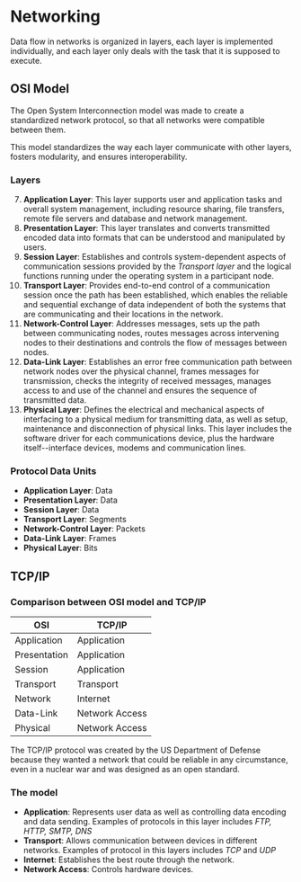 # Networking

Data flow in networks is organized in layers, each layer is implemented individually, and each layer only deals with the task that it is supposed to execute.

## OSI Model

The Open System Interconnection model was made to create a standardized network protocol, so that all networks were compatible between them.

This model standardizes the way each layer communicate with other layers, fosters modularity, and ensures interoperability.

### Layers

7. **Application Layer**: This layer supports user and application tasks and overall system management, including resource sharing, file transfers, remote file servers and database and network management.
6. **Presentation Layer**: This layer translates and converts transmitted encoded data into formats that can be understood and manipulated by users.
5. **Session Layer**: Establishes and controls system-dependent aspects of communication sessions provided by the *Transport layer* and the logical functions running under the operating system in a participant node.
4. **Transport Layer**: Provides end-to-end control of a communication session once the path has been established, which enables the reliable and sequential exchange of data independent of both the systems that are communicating and their locations in the network.
3. **Network-Control Layer**: Addresses messages, sets up the path between communicating nodes, routes messages across intervening nodes to their destinations and controls the flow of messages between nodes.
2. **Data-Link Layer**: Establishes an error free communication path between network nodes over the physical channel, frames messages for transmission, checks the integrity of received messages, manages access to and use of the channel and ensures the sequence of transmitted data.
1. **Physical Layer**: Defines the electrical and mechanical aspects of interfacing to a physical medium for transmitting data, as well as setup, maintenance and disconnection of physical links. This layer includes the software driver for each communications device, plus the hardware itself--interface devices, modems and communication lines.

### Protocol Data Units

- **Application Layer**: Data
- **Presentation Layer**: Data
- **Session Layer**: Data
- **Transport Layer**: Segments
- **Network-Control Layer**: Packets
- **Data-Link Layer**: Frames
- **Physical Layer**: Bits


## TCP/IP

### Comparison between OSI model and TCP/IP

| OSI          | TCP/IP         |
| ------------ | -------------- |
| Application  | Application    |
| Presentation | Application    |
| Session      | Application    |
| Transport    | Transport      |
| Network      | Internet       |
| Data-Link    | Network Access |
| Physical     | Network Access |

The TCP/IP protocol was created by the US Department of Defense because they wanted a network that could be reliable in any circumstance, even in a nuclear war and was designed as an open standard.

### The model

- **Application**: Represents user data as well as controlling data encoding and data sending. Examples of protocols in this layer includes *FTP, HTTP, SMTP, DNS*
- **Transport**: Allows communication between devices in different networks. Examples of protocol in this layers includes *TCP* and *UDP*
- **Internet**: Establishes the best route through the network.
- **Network Access**: Controls hardware devices.


